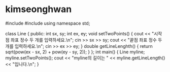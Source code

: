 # kimseonghwan

#include <iostream>
#include <cmath>
using namespace std;

class Line {
public:
	int sx, sy;
	int ex, ey;
	void setTwoPoints() {
		cout << "시작점 좌표 정수 두 개를 입력하세요.\n";
		cin >> sx >> sy;
		cout << "끝점 좌표 정수 두 개를 입력하세요.\n";
		cin >> ex >> ey;
	}
	double getLineLenghth() {
		return sqrt(pow(ex - sx, 2) + pow(ey - sy, 2));
	}
};
int main() {
	Line myline;
	myline.setTwoPoints();
	cout << "myline의 길이는 " << myline.getLineLength() << "입니다.\n";
}
